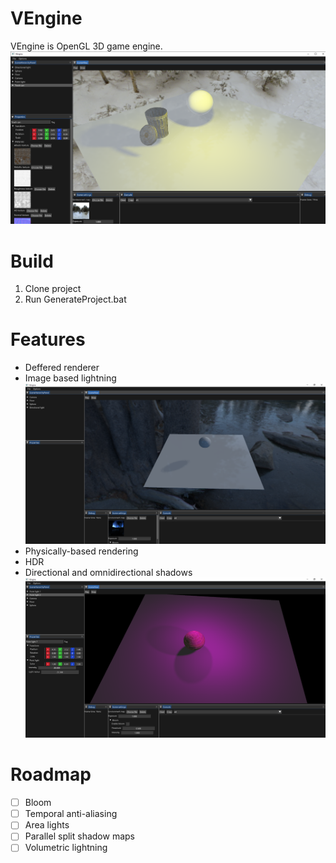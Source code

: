 # VEngine
VEngine is OpenGL 3D game engine.
 ![Alt text](docs/img/VEngine.png "VEngine")

# Build
1. Clone project
2. Run GenerateProject.bat

# Features
* Deffered renderer
* Image based lightning
 ![Alt text](docs/img/VEngine_ibl.png "IBL")
* Physically-based rendering
* HDR
* Directional and omnidirectional shadows
 ![Alt text](docs/img/VEngine_shadows.png "Shadows")

# Roadmap
- [ ] Bloom
- [ ] Temporal anti-aliasing
- [ ] Area lights
- [ ] Parallel split shadow maps
- [ ] Volumetric lightning

